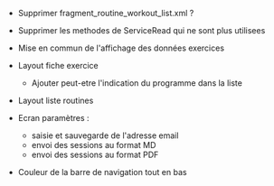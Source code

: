  
- Supprimer fragment_routine_workout_list.xml ?
- Supprimer les methodes de ServiceRead qui ne sont plus utilisees
    
- Mise en commun de l'affichage des données exercices

- Layout fiche exercice
    - Ajouter peut-etre l'indication du programme dans la liste

- Layout liste routines

- Ecran paramètres :
    - saisie et sauvegarde de l'adresse email
    - envoi des sessions au format MD
    - envoi des sessions au format PDF

- Couleur de la barre de navigation tout en bas

